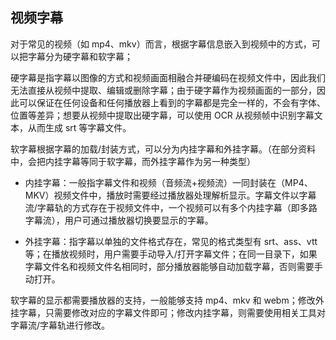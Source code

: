 ## 视频字幕

对于常见的视频（如 mp4、mkv）而言，根据字幕信息嵌入到视频中的方式，可以把字幕分为硬字幕和软字幕；

硬字幕是指字幕以图像的方式和视频画面相融合并硬编码在视频文件中，因此我们无法直接从视频中提取、编辑或删除字幕；由于硬字幕作为视频画面的一部分，因此可以保证在任何设备和任何播放器上看到的字幕都是完全一样的，不会有字体、位置等差异；想要从视频中提取出硬字幕，可以使用 OCR 从视频帧中识别字幕文本，从而生成 srt 等字幕文件。

软字幕根据字幕的加载/封装方式，可以分为内挂字幕和外挂字幕。（在部分资料中，会把内挂字幕等同于软字幕，而外挂字幕作为另一种类型）

- 内挂字幕：一般指字幕文件和视频（音频流+视频流）一同封装在（MP4、MKV）视频文件中，播放时需要经过播放器处理解析显示。字幕文件以字幕流/字幕轨的方式存在于视频文件中，一个视频可以有多个内挂字幕（即多路字幕流），用户可通过播放器切换要显示的字幕。

- 外挂字幕：指字幕以单独的文件格式存在，常见的格式类型有 srt、ass、vtt 等；在播放视频时，用户需要手动导入/打开字幕文件；在同一目录下，如果字幕文件名和视频文件名相同时，部分播放器能够自动加载字幕，否则需要手动打开。

软字幕的显示都需要播放器的支持，一般能够支持 mp4、mkv 和 webm；修改外挂字幕，只需要修改对应的字幕文件即可；修改内挂字幕，则需要使用相关工具对字幕流/字幕轨进行修改。

